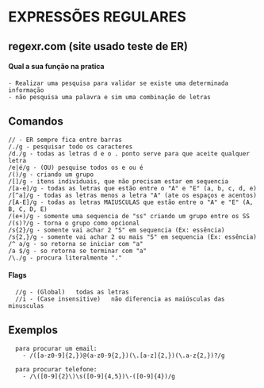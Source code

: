 <h1> EXPRESSÕES REGULARES </h1> 

<h2> regexr.com (site usado teste de ER) </h2>

<h4> Qual a sua função na  pratica </h4>    

    - Realizar uma pesquisa para validar se existe uma determinada informação 
    - não pesquisa uma palavra e sim uma combinação de letras

<h2> Comandos </h2>

    // - ER sempre fica entre barras
    /./g - pesquisar todo os caracteres
    /d./g - todas as letras d e o . ponto serve para que aceite qualquer letra
    /e|é/g - (OU) pesquise todos os e ou é
    /()/g - criando um grupo
    /[]/g - itens individuais, que não precisam estar em sequencia  
    /[a-e]/g - todas as letras que estão entre o "A" e "E" (a, b, c, d, e)
    /[^a]/g - todas as letras menos a letra "A" (ate os espaços e acentos)
    /[A-E]/g - todas as letras MAIUSCULAS que estão entre o "A" e "E" (A, B, C, D, E)
    /(e+)/g - somente uma sequencia de "ss" criando um grupo entre os SS
    /(s)?/g - torna o grupo como opcional
    /s{2}/g - somente vai achar 2 "S" em sequencia (Ex: essência) 
    /s{2,}/g - somente vai achar 2 ou mais "S" em sequencia (Ex: essência)
    /^ a/g - so retorna se iniciar com "a" 
    /a $/g - so retorna se terminar com "a"
    /\./g - procura literalmente "."   
    
    
    
  
  <h4> Flags </h4>

      //g - (Global)   todas as letras
      //i - (Case insensitive)   não diferencia as maiúsculas das minusculas


  <h2> Exemplos </h2>

      para procurar um email:
        - /([a-z0-9]{2,})@(a-z0-9{2,})(\.[a-z]{2,})(\.a-z{2,})?/g

      para procurar telefone:
        - /\([0-9]{2}\)\s([0-9]{4,5})\-([0-9]{4})/g



    

